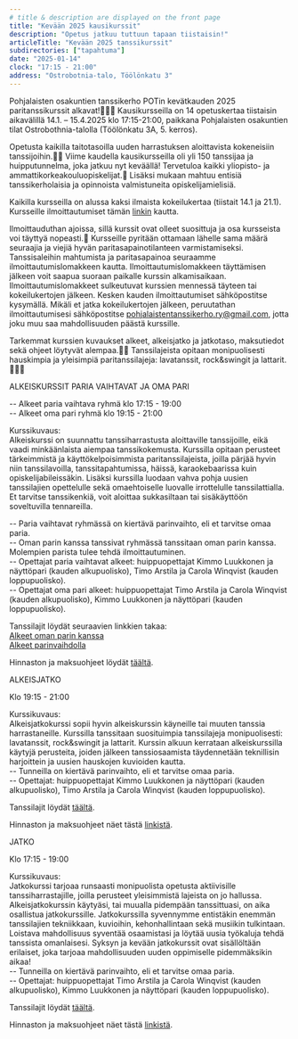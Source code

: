 ```yaml
---
# title & description are displayed on the front page
title: "Kevään 2025 kausikurssit"
description: "Opetus jatkuu tuttuun tapaan tiistaisin!"
articleTitle: "Kevään 2025 tanssikurssit"
subdirectories: ["tapahtuma"]
date: "2025-01-14"
clock: "17:15 - 21:00"
address: "Ostrobotnia-talo, Töölönkatu 3"
---
```


Pohjalaisten osakuntien tanssikerho POTin kevätkauden 2025 paritanssikurssit alkavat!💃🕺😃 Kausikursseilla on 14 opetuskertaa tiistaisin aikavälillä 14.1. – 15.4.2025 klo 17:15-21:00, paikkana Pohjalaisten osakuntien tilat Ostrobothnia-talolla (Töölönkatu 3A, 5. kerros).

Opetusta kaikilla taitotasoilla uuden harrastuksen aloittavista kokeneisiin tanssijoihin.💃🕺 Viime kaudella kausikursseilla oli yli 150 tanssijaa ja huipputunnelma, joka jatkuu nyt keväällä! Tervetuloa kaikki yliopisto- ja ammattikorkeakouluopiskelijat.🙂 Lisäksi mukaan mahtuu entisiä tanssikerholaisia ja opinnoista valmistuneita opiskelijamielisiä.

Kaikilla kursseilla on alussa kaksi ilmaista kokeilukertaa (tiistait 14.1 ja 21.1). Kursseille ilmoittautumiset tämän [linkin](https://docs.google.com/forms/d/e/1FAIpQLSc0QmmIv6INy_t1Fo9gNxmEnBizGKHevqe9d43VfAnJdOh6PA/viewform?usp=header) kautta.

Ilmoittauduthan ajoissa, sillä kurssit ovat olleet suosittuja ja osa kursseista voi täyttyä nopeasti.🙂 Kursseille pyritään ottamaan lähelle sama määrä seuraajia ja viejiä hyvän paritasapainotilanteen varmistamiseksi. Tanssisaleihin mahtumista ja paritasapainoa seuraamme ilmoittautumislomakkeen kautta. Ilmoittautumislomakkeen täyttämisen jälkeen voit saapua suoraan paikalle kurssin alkamisaikaan. Ilmoittautumislomakkeet sulkeutuvat kurssien mennessä täyteen tai kokeilukertojen jälkeen. Kesken kauden ilmoittautumiset sähköpostitse kysymällä. Mikäli et jatka kokeilukertojen jälkeen, peruutathan ilmoittautumisesi sähköpostitse pohjalaistentanssikerho.ry@gmail.com, jotta joku muu saa mahdollisuuden päästä kurssille.

Tarkemmat kurssien kuvaukset alkeet, alkeisjatko ja jatkotaso, maksutiedot sekä ohjeet löytyvät alempaa.💃🕺 Tanssilajeista opitaan monipuolisesti hauskimpia ja yleisimpiä paritanssilajeja: lavatanssit, rock&swingit ja lattarit.🎺🎷🎼

ALKEISKURSSIT PARIA VAIHTAVAT JA OMA PARI

-- Alkeet paria vaihtava ryhmä klo 17:15 - 19:00  
-- Alkeet oma pari ryhmä klo 19:15 - 21:00

Kurssikuvaus:  
Alkeiskurssi on suunnattu tanssiharrastusta aloittaville tanssijoille, eikä vaadi minkäänlaista aiempaa tanssikokemusta. Kurssilla opitaan perusteet tärkeimmistä ja käyttökelpoisimmista paritanssilajeista, joilla pärjää hyvin niin tanssilavoilla, tanssitapahtumissa, häissä, karaokebaarissa kuin opiskelijabileissäkin. Lisäksi kurssilla luodaan vahva pohja uusien tanssilajien opettelulle sekä omaehtoiselle luovalle irrottelulle tanssilattialla. Et tarvitse tanssikenkiä, voit aloittaa sukkasiltaan tai sisäkäyttöön soveltuvilla tennareilla.

-- Paria vaihtavat ryhmässä on kiertävä parinvaihto, eli et tarvitse omaa paria.  
-- Oman parin kanssa tanssivat ryhmässä tanssitaan oman parin kanssa. Molempien parista tulee tehdä ilmoittautuminen.  
-- Opettajat paria vaihtavat alkeet: huippuopettajat Kimmo Luukkonen ja näyttöpari (kauden alkupuolisko), Timo Arstila ja Carola Winqvist (kauden loppupuolisko).  
-- Opettajat oma pari alkeet: huippuopettajat Timo Arstila ja Carola Winqvist (kauden alkupuolisko), Kimmo Luukkonen ja näyttöpari (kauden loppupuolisko).

Tanssilajit löydät seuraavien linkkien takaa:  
[Alkeet oman parin kanssa](/kurssi/kausi/alkeet-oma-pari/)  
[Alkeet parinvaihdolla](/kurssi/kausi/alkeet-parinvaihto/)

Hinnaston ja maksuohjeet löydät [täältä](/kurssi/hinnasto-ja-maksaminen/).

ALKEISJATKO

Klo 19:15 - 21:00

Kurssikuvaus:  
Alkeisjatkokurssi sopii hyvin alkeiskurssin käyneille tai muuten tanssia harrastaneille. Kurssilla tanssitaan suosituimpia tanssilajeja monipuolisesti: lavatanssit, rock&swingit ja lattarit. Kurssin alkuun kerrataan alkeiskurssilla käytyjä perusteita, joiden jälkeen tanssiosaamista täydennetään teknillisin harjoittein ja uusien hauskojen kuvioiden kautta.  
-- Tunneilla on kiertävä parinvaihto, eli et tarvitse omaa paria.  
-- Opettajat: huippuopettajat Kimmo Luukkonen ja näyttöpari (kauden alkupuolisko), Timo Arstila ja Carola Winqvist (kauden loppupuolisko).

Tanssilajit löydät [täältä](/kurssi/kausi/alkeisjatko/).

Hinnaston ja maksuohjeet näet tästä [linkistä](/kurssi/hinnasto-ja-maksaminen/).

JATKO

Klo 17:15 - 19:00

Kurssikuvaus:  
Jatkokurssi tarjoaa runsaasti monipuolista opetusta aktiivisille tanssiharrastajille, joilla perusteet yleisimmistä lajeista on jo hallussa. Alkeisjatkokurssin käytyäsi, tai muualla pidempään tanssittuasi, on aika osallistua jatkokurssille. Jatkokurssilla syvennymme entistäkin enemmän tanssilajien tekniikkaan, kuvioihin, kehonhallintaan sekä musiikin tulkintaan. Loistava mahdollisuus syventää osaamistasi ja löytää uusia työkaluja tehdä tanssista omanlaisesi. Syksyn ja kevään jatkokurssit ovat sisällöltään erilaiset, joka tarjoaa mahdollisuuden uuden oppimiselle pidemmäksikin aikaa!  
-- Tunneilla on kiertävä parinvaihto, eli et tarvitse omaa paria.  
-- Opettajat: huippuopettajat Timo Arstila ja Carola Winqvist (kauden alkupuolisko), Kimmo Luukkonen ja näyttöpari (kauden loppupuolisko).

Tanssilajit löydät [täältä](/kurssi/kausi/jatkokurssi/).

Hinnaston ja maksuohjeet näet tästä [linkistä](/kurssi/hinnasto-ja-maksaminen/).